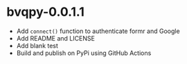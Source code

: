 # bvqpy-0.0.1.1

* Add `connect()` function to authenticate formr and Google
* Add README and LICENSE
* Add blank test
* Build and publish on PyPi using GitHub Actions
